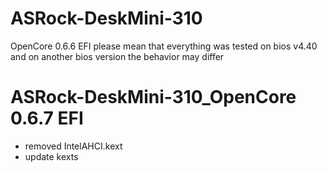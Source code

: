 # ASRock-DeskMini-310
OpenCore 0.6.6 EFI
please mean that everything was tested on bios v4.40 and on another bios version the behavior may differ
# ASRock-DeskMini-310_OpenCore 0.6.7 EFI
- removed IntelAHCI.kext
- update kexts 
